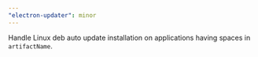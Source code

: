 ```yaml
---
"electron-updater": minor
---
```


Handle Linux deb auto update installation on applications having spaces in `artifactName`.
